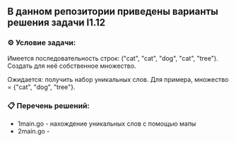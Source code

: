 ## В данном репозитории приведены варианты решения задачи l1.12  

### ⚙️ Условие задачи:  

Имеется последовательность строк: ("cat", "cat", "dog", "cat", "tree"). Создать для неё собственное множество.

Ожидается: получить набор уникальных слов. Для примера, множество = {"cat", "dog", "tree"}.

### 📋 Перечень решений:

- 1main.go - нахождение уникальных слов с помощью мапы  
- 2main.go -   


